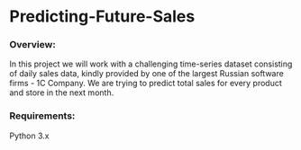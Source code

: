 # Predicting-Future-Sales

### Overview:
In this project we will work with a challenging time-series dataset consisting of daily sales data, kindly provided by one of the largest Russian software firms - 1C Company. 
We are trying to predict total sales for every product and store in the next month.

### Requirements:
Python 3.x
